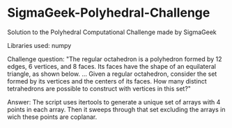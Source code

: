 # SigmaGeek-Polyhedral-Challenge

Solution to the Polyhedral Computational Challenge made by SigmaGeek

Libraries used: numpy

Challenge question:
"The regular octahedron is a polyhedron formed by 12 edges, 6 vertices, and 8 faces. Its faces have the shape of an equilateral triangle, as shown below.
...
Given a regular octahedron, consider the set formed by its vertices and the centers of its faces. How many distinct tetrahedrons are possible to construct with vertices in this set?"

Answer:
The script uses itertools to generate a unique set of arrays with 4 points in each array. Then it sweeps through that set excluding the arrays in wich these points are coplanar.
